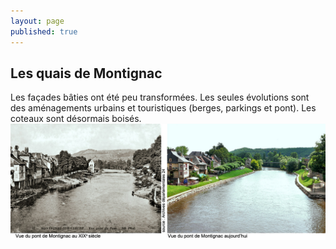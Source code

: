 ```yaml
---
layout: page
published: true
---
```


## Les quais de Montignac

Les façades bâties ont été peu transformées. Les seules évolutions sont des aménagements urbains et touristiques (berges, parkings et pont). Les coteaux sont désormais boisés. 
![](/data/images/9/histoire/9_HISTOIRE_POPCP2.jpg)